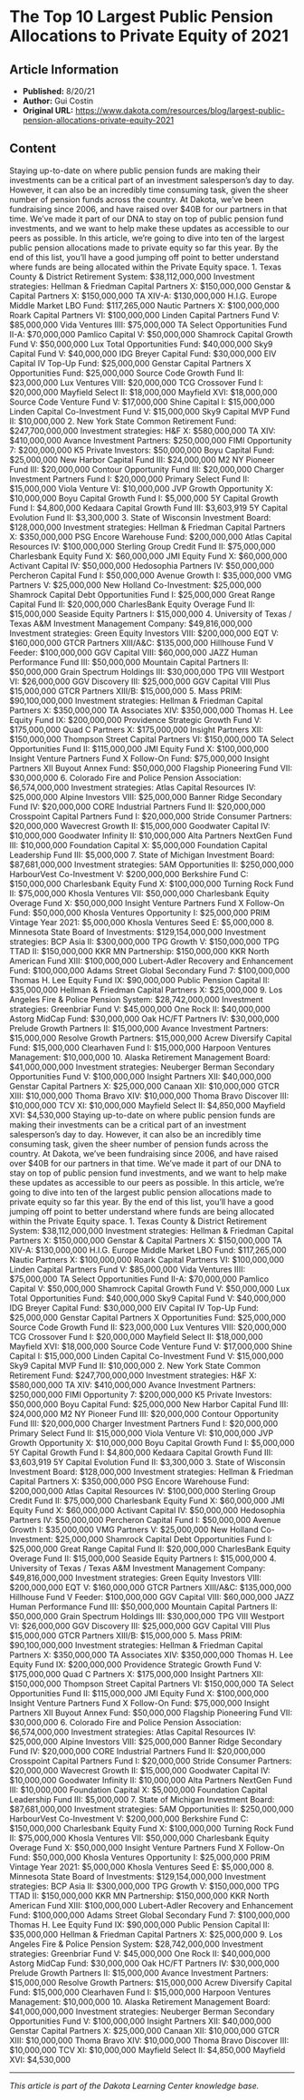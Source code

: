 # The Top 10 Largest Public Pension Allocations to Private Equity of 2021

## Article Information
- **Published:** 8/20/21
- **Author:** Gui Costin
- **Original URL:** https://www.dakota.com/resources/blog/largest-public-pension-allocations-private-equity-2021

## Content

Staying up-to-date on where public pension funds are making their investments can be a critical part of an investment salesperson’s day to day. However, it can also be an incredibly time consuming task, given the sheer number of pension funds across the country. At Dakota, we’ve been fundraising since 2006, and have raised over $40B for our partners in that time. We’ve made it part of our DNA to stay on top of public pension fund investments, and we want to help make these updates as accessible to our peers as possible. In this article, we’re going to dive into ten of the largest public pension allocations made to private equity so far this year. By the end of this list, you’ll have a good jumping off point to better understand where funds are being allocated within the Private Equity space. 1. Texas County & District Retirement System: $38,112,000,000 Investment strategies: Hellman & Friedman Capital Partners X: $150,000,000 Genstar & Capital Partners X: $150,000,000 TA XIV-A: $130,000,000 H.I.G. Europe Middle Market LBO Fund: $117,265,000 Nautic Partners X: $100,000,000 Roark Capital Partners VI: $100,000,000 Linden Capital Partners Fund V: $85,000,000 Vida Ventures IIII: $75,000,000 TA Select Opportunities Fund II-A: $70,000,000 Pamlico Capital V: $50,000,000 Shamrock Capital Growth Fund V: $50,000,000 Lux Total Opportunities Fund: $40,000,000 Sky9 Capital Fund V: $40,000,000 IDG Breyer Capital Fund: $30,000,000 EIV Capital IV Top-Up Fund: $25,000,000 Genstar Capital Partners X Opportunities Fund: $25,000,000 Source Code Growth Fund II: $23,000,000 Lux Ventures VIII: $20,000,000 TCG Crossover Fund I: $20,000,000 Mayfield Select II: $18,000,000 Mayfield XVI: $18,000,000 Source Code Venture Fund V: $17,000,000 Shine Capital I: $15,000,000 Linden Capital Co-Investment Fund V: $15,000,000 Sky9 Capital MVP Fund II: $10,000,000 2. New York State Common Retirement Fund: $247,700,000,000 Investment strategies: H&F X: $580,000,000 TA XIV: $410,000,000 Avance Investment Partners: $250,000,000 FIMI Opportunity 7: $200,000,000 K5 Private Investors: $50,000,000 Boyu Capital Fund: $25,000,000 New Harbor Capital Fund III: $24,000,000 M2 NY Pioneer Fund III: $20,000,000 Contour Opportunity Fund III: $20,000,000 Charger Investment Partners Fund I: $20,000,000 Primary Select Fund II: $15,000,000 Viola Venture VI: $10,000,000 JVP Growth Opportunity X: $10,000,000 Boyu Capital Growth Fund I: $5,000,000 5Y Capital Growth Fund I: $4,800,000 Kedaara Capital Growth Fund III: $3,603,919 5Y Capital Evolution Fund II: $3,300,000 3. State of Wisconsin Investment Board: $128,000,000 Investment strategies: Hellman & Friedman Capital Partners X: $350,000,000 PSG Encore Warehouse Fund: $200,000,000 Atlas Capital Resources IV: $100,000,000 Sterling Group Credit Fund II: $75,000,000 Charlesbank Equity Fund X: $60,000,000 JMI Equity Fund X: $60,000,000 Activant Capital IV: $50,000,000 Hedosophia Partners IV: $50,000,000 Percheron Capital Fund I: $50,000,000 Avenue Growth I: $35,000,000 VMG Partners V: $25,000,000 New Holland Co-Investment: $25,000,000 Shamrock Capital Debt Opportunities Fund I: $25,000,000 Great Range Capital Fund II: $20,000,000 CharlesBank Equity Overage Fund II: $15,000,000 Seaside Equity Partners I: $15,000,000 4. University of Texas / Texas A&M Investment Management Company: $49,816,000,000 Investment strategies: Green Equity Investors VIII: $200,000,000 EQT V: $160,000,000 GTCR Partners XIII/A&C: $135,000,000 Hillhouse Fund V Feeder: $100,000,000 GGV Capital VIII: $60,000,000 JAZZ Human Performance Fund III: $50,000,000 Mountain Capital Partners II: $50,000,000 Grain Spectrum Holdings III: $30,000,000 TPG VIII Westport VI: $26,000,000 GGV Discovery III: $25,000,000 GGV Capital VIII Plus $15,000,000 GTCR Partners XIII/B: $15,000,000 5. Mass PRIM: $90,100,000,000 Investment strategies: Hellman & Friedman Capital Partners X: $350,000,000 TA Associates XIV: $350,000,000 Thomas H. Lee Equity Fund IX: $200,000,000 Providence Strategic Growth Fund V: $175,000,000 Quad C Partners X: $175,000,000 Insight Partners XII: $150,000,000 Thompson Street Capital Partners VI: $150,000,000 TA Select Opportunities Fund II: $115,000,000 JMI Equity Fund X: $100,000,000 Insight Venture Partners Fund X Follow-On Fund: $75,000,000 Insight Partners XII Buyout Annex Fund: $50,000,000 Flagship Pioneering Fund VII: $30,000,000 6. Colorado Fire and Police Pension Association: $6,574,000,000 Investment strategies: Atlas Capital Resources IV: $25,000,000 Alpine Investors VIII: $25,000,000 Banner Ridge Secondary Fund IV: $20,000,000 CORE Industrial Partners Fund II: $20,000,000 Crosspoint Capital Partners Fund I: $20,000,000 Stride Consumer Partners: $20,000,000 Wavecrest Growth II: $15,000,000 Goodwater Capital IV: $10,000,000 Goodwater Infinity II: $10,000,000 Alta Partners NextGen Fund III: $10,000,000 Foundation Capital X: $5,000,000 Foundation Capital Leadership Fund III: $5,000,000 7. State of Michigan Investment Board: $87,681,000,000 Investment strategies: 5AM Opportunities II: $250,000,000 HarbourVest Co-Investment V: $200,000,000 Berkshire Fund C: $150,000,000 Charlesbank Equity Fund X: $100,000,000 Turning Rock Fund II: $75,000,000 Khosla Ventures VII: $50,000,000 Charlesbank Equity Overage Fund X: $50,000,000 Insight Venture Partners Fund X Follow-On Fund: $50,000,000 Khosla Ventures Opportunity I: $25,000,000 PRIM Vintage Year 2021: $5,000,000 Khosla Ventures Seed E: $5,000,000 8. Minnesota State Board of Investments: $129,154,000,000 Investment strategies: BCP Asia II: $300,000,000 TPG Growth V: $150,000,000 TPG TTAD II: $150,000,000 KKR MN Partnership: $150,000,000 KKR North American Fund XIII: $100,000,000 Lubert-Adler Recovery and Enhancement Fund: $100,000,000 Adams Street Global Secondary Fund 7: $100,000,000 Thomas H. Lee Equity Fund IX: $90,000,000 Public Pension Capital II: $35,000,000 Hellman & Friedman Capital Partners X: $25,000,000 9. Los Angeles Fire & Police Pension System: $28,742,000,000 Investment strategies: Greenbriar Fund V: $45,000,000 One Rock II: $40,000,000 Astorg MidCap Fund: $30,000,000 Oak HC/FT Partners IV: $30,000,000 Prelude Growth Partners II: $15,000,000 Avance Investment Partners: $15,000,000 Resolve Growth Partners: $15,000,000 Acrew Diversify Capital Fund: $15,000,000 Clearhaven Fund I: $15,000,000 Harpoon Ventures Management: $10,000,000 10. Alaska Retirement Management Board: $41,000,000,000 Investment strategies: Neuberger Berman Secondary Opportunities Fund V: $100,000,000 Insight Partners XII: $40,000,000 Genstar Capital Partners X: $25,000,000 Canaan XII: $10,000,000 GTCR XIII: $10,000,000 Thoma Bravo XIV: $10,000,000 Thoma Bravo Discover III: $10,000,000 TCV XI: $10,000,000 Mayfield Select II: $4,850,000 Mayfield XVI: $4,530,000 Staying up-to-date on where public pension funds are making their investments can be a critical part of an investment salesperson’s day to day. However, it can also be an incredibly time consuming task, given the sheer number of pension funds across the country. At Dakota, we’ve been fundraising since 2006, and have raised over $40B for our partners in that time. We’ve made it part of our DNA to stay on top of public pension fund investments, and we want to help make these updates as accessible to our peers as possible. In this article, we’re going to dive into ten of the largest public pension allocations made to private equity so far this year. By the end of this list, you’ll have a good jumping off point to better understand where funds are being allocated within the Private Equity space. 1. Texas County & District Retirement System: $38,112,000,000 Investment strategies: Hellman & Friedman Capital Partners X: $150,000,000 Genstar & Capital Partners X: $150,000,000 TA XIV-A: $130,000,000 H.I.G. Europe Middle Market LBO Fund: $117,265,000 Nautic Partners X: $100,000,000 Roark Capital Partners VI: $100,000,000 Linden Capital Partners Fund V: $85,000,000 Vida Ventures IIII: $75,000,000 TA Select Opportunities Fund II-A: $70,000,000 Pamlico Capital V: $50,000,000 Shamrock Capital Growth Fund V: $50,000,000 Lux Total Opportunities Fund: $40,000,000 Sky9 Capital Fund V: $40,000,000 IDG Breyer Capital Fund: $30,000,000 EIV Capital IV Top-Up Fund: $25,000,000 Genstar Capital Partners X Opportunities Fund: $25,000,000 Source Code Growth Fund II: $23,000,000 Lux Ventures VIII: $20,000,000 TCG Crossover Fund I: $20,000,000 Mayfield Select II: $18,000,000 Mayfield XVI: $18,000,000 Source Code Venture Fund V: $17,000,000 Shine Capital I: $15,000,000 Linden Capital Co-Investment Fund V: $15,000,000 Sky9 Capital MVP Fund II: $10,000,000 2. New York State Common Retirement Fund: $247,700,000,000 Investment strategies: H&F X: $580,000,000 TA XIV: $410,000,000 Avance Investment Partners: $250,000,000 FIMI Opportunity 7: $200,000,000 K5 Private Investors: $50,000,000 Boyu Capital Fund: $25,000,000 New Harbor Capital Fund III: $24,000,000 M2 NY Pioneer Fund III: $20,000,000 Contour Opportunity Fund III: $20,000,000 Charger Investment Partners Fund I: $20,000,000 Primary Select Fund II: $15,000,000 Viola Venture VI: $10,000,000 JVP Growth Opportunity X: $10,000,000 Boyu Capital Growth Fund I: $5,000,000 5Y Capital Growth Fund I: $4,800,000 Kedaara Capital Growth Fund III: $3,603,919 5Y Capital Evolution Fund II: $3,300,000 3. State of Wisconsin Investment Board: $128,000,000 Investment strategies: Hellman & Friedman Capital Partners X: $350,000,000 PSG Encore Warehouse Fund: $200,000,000 Atlas Capital Resources IV: $100,000,000 Sterling Group Credit Fund II: $75,000,000 Charlesbank Equity Fund X: $60,000,000 JMI Equity Fund X: $60,000,000 Activant Capital IV: $50,000,000 Hedosophia Partners IV: $50,000,000 Percheron Capital Fund I: $50,000,000 Avenue Growth I: $35,000,000 VMG Partners V: $25,000,000 New Holland Co-Investment: $25,000,000 Shamrock Capital Debt Opportunities Fund I: $25,000,000 Great Range Capital Fund II: $20,000,000 CharlesBank Equity Overage Fund II: $15,000,000 Seaside Equity Partners I: $15,000,000 4. University of Texas / Texas A&M Investment Management Company: $49,816,000,000 Investment strategies: Green Equity Investors VIII: $200,000,000 EQT V: $160,000,000 GTCR Partners XIII/A&C: $135,000,000 Hillhouse Fund V Feeder: $100,000,000 GGV Capital VIII: $60,000,000 JAZZ Human Performance Fund III: $50,000,000 Mountain Capital Partners II: $50,000,000 Grain Spectrum Holdings III: $30,000,000 TPG VIII Westport VI: $26,000,000 GGV Discovery III: $25,000,000 GGV Capital VIII Plus $15,000,000 GTCR Partners XIII/B: $15,000,000 5. Mass PRIM: $90,100,000,000 Investment strategies: Hellman & Friedman Capital Partners X: $350,000,000 TA Associates XIV: $350,000,000 Thomas H. Lee Equity Fund IX: $200,000,000 Providence Strategic Growth Fund V: $175,000,000 Quad C Partners X: $175,000,000 Insight Partners XII: $150,000,000 Thompson Street Capital Partners VI: $150,000,000 TA Select Opportunities Fund II: $115,000,000 JMI Equity Fund X: $100,000,000 Insight Venture Partners Fund X Follow-On Fund: $75,000,000 Insight Partners XII Buyout Annex Fund: $50,000,000 Flagship Pioneering Fund VII: $30,000,000 6. Colorado Fire and Police Pension Association: $6,574,000,000 Investment strategies: Atlas Capital Resources IV: $25,000,000 Alpine Investors VIII: $25,000,000 Banner Ridge Secondary Fund IV: $20,000,000 CORE Industrial Partners Fund II: $20,000,000 Crosspoint Capital Partners Fund I: $20,000,000 Stride Consumer Partners: $20,000,000 Wavecrest Growth II: $15,000,000 Goodwater Capital IV: $10,000,000 Goodwater Infinity II: $10,000,000 Alta Partners NextGen Fund III: $10,000,000 Foundation Capital X: $5,000,000 Foundation Capital Leadership Fund III: $5,000,000 7. State of Michigan Investment Board: $87,681,000,000 Investment strategies: 5AM Opportunities II: $250,000,000 HarbourVest Co-Investment V: $200,000,000 Berkshire Fund C: $150,000,000 Charlesbank Equity Fund X: $100,000,000 Turning Rock Fund II: $75,000,000 Khosla Ventures VII: $50,000,000 Charlesbank Equity Overage Fund X: $50,000,000 Insight Venture Partners Fund X Follow-On Fund: $50,000,000 Khosla Ventures Opportunity I: $25,000,000 PRIM Vintage Year 2021: $5,000,000 Khosla Ventures Seed E: $5,000,000 8. Minnesota State Board of Investments: $129,154,000,000 Investment strategies: BCP Asia II: $300,000,000 TPG Growth V: $150,000,000 TPG TTAD II: $150,000,000 KKR MN Partnership: $150,000,000 KKR North American Fund XIII: $100,000,000 Lubert-Adler Recovery and Enhancement Fund: $100,000,000 Adams Street Global Secondary Fund 7: $100,000,000 Thomas H. Lee Equity Fund IX: $90,000,000 Public Pension Capital II: $35,000,000 Hellman & Friedman Capital Partners X: $25,000,000 9. Los Angeles Fire & Police Pension System: $28,742,000,000 Investment strategies: Greenbriar Fund V: $45,000,000 One Rock II: $40,000,000 Astorg MidCap Fund: $30,000,000 Oak HC/FT Partners IV: $30,000,000 Prelude Growth Partners II: $15,000,000 Avance Investment Partners: $15,000,000 Resolve Growth Partners: $15,000,000 Acrew Diversify Capital Fund: $15,000,000 Clearhaven Fund I: $15,000,000 Harpoon Ventures Management: $10,000,000 10. Alaska Retirement Management Board: $41,000,000,000 Investment strategies: Neuberger Berman Secondary Opportunities Fund V: $100,000,000 Insight Partners XII: $40,000,000 Genstar Capital Partners X: $25,000,000 Canaan XII: $10,000,000 GTCR XIII: $10,000,000 Thoma Bravo XIV: $10,000,000 Thoma Bravo Discover III: $10,000,000 TCV XI: $10,000,000 Mayfield Select II: $4,850,000 Mayfield XVI: $4,530,000

---

*This article is part of the Dakota Learning Center knowledge base.*